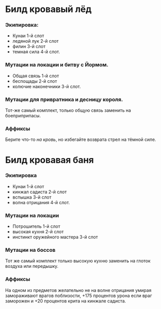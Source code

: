 # Билд кровавый лёд
### Экипировка:
- Кунаи 1-й слот
- ледяной лук 2-й слот
- филин 3-й слот
- темная сила 4-й слот.
### Мутации на локации и битву с Йормом.
- Общая связь 1-й слот
- беспощады 2-й слот
- колючие наконечники 3-й слот.
### Мутации для  привратника и десницу короля.
Тот-же самый комплект, только общую связь заменить на боеприприпасы.
### Аффиксы
Берите что-то _на кровь_, но избегайте возврата стрел на тёмной силе.

# Билд кровавая баня
### Экипировка
- Кунаи 1-й слот
- кинжал садиста 2-й слот
- вспышка 3-й слот
- волна отрицания 4-й слот.
### Мутации на локации
- Потрошитель 1-й слот
- высокая кухня 2-й слот
- инстинкт оружейного мастера 3-й слот
### Мутации на боссов
Тот же самый комплект только высокую кухню заменить на глоток воздуха или передышку.
### Аффиксы
На одном из предметов желательно не на волне отрицания умирая замораживают врагов поблизости, +175 процентов урона если враг заморожен и +20 процентов крита на кинжале садиста.